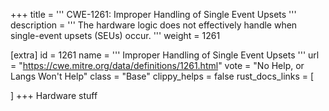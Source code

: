 +++
title = '''
CWE-1261: Improper Handling of Single Event Upsets
'''
description	= '''
The hardware logic does not effectively handle when single-event upsets (SEUs) occur.
'''
weight = 1261

[extra]
id = 1261
name = '''
Improper Handling of Single Event Upsets
'''
url = "https://cwe.mitre.org/data/definitions/1261.html"
vote = "No Help, or Langs Won't Help"
class = "Base"
clippy_helps = false
rust_docs_links = [
	
]
+++
Hardware stuff